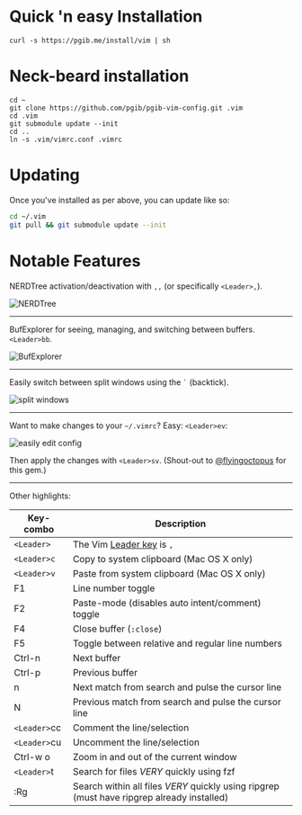 # Quick 'n easy Installation

    curl -s https://pgib.me/install/vim | sh

# Neck-beard installation

    cd ~
    git clone https://github.com/pgib/pgib-vim-config.git .vim
    cd .vim
    git submodule update --init
    cd ..
    ln -s .vim/vimrc.conf .vimrc

# Updating

Once you've installed as per above, you can update like so:

```sh
cd ~/.vim
git pull && git submodule update --init
```

# Notable Features

NERDTree activation/deactivation with `,,` (or specifically `<Leader>,`).

![NERDTree](https://cloud.githubusercontent.com/assets/13967/2688572/860d2f86-c2af-11e3-959b-01897cc683af.png)

--------------------

BufExplorer for seeing, managing, and switching between buffers. `<Leader>bb`.

![BufExplorer](https://cloud.githubusercontent.com/assets/13967/2688577/25dda3f6-c2b0-11e3-9fff-f5a4f7bb367f.png)

--------------------

Easily switch between split windows using the `` ` `` (backtick).

![split windows](https://cloud.githubusercontent.com/assets/13967/2688580/a6de7cf0-c2b0-11e3-9d22-e8021a816941.png)

--------------------

Want to make changes to your `~/.vimrc`? Easy: `<Leader>ev`:

![easily edit config](https://cloud.githubusercontent.com/assets/13967/2688583/ef703a08-c2b0-11e3-9582-4993366b0941.png)

Then apply the changes with `<Leader>sv`. (Shout-out to [@flyingoctopus](https://github.com/flyingoctopus/) for this gem.)

--------------------

Other highlights:

Key-combo    | Description
------------ | -----------
`<Leader>`   | The Vim [Leader key](http://usevim.com/2012/07/20/vim101-leader/) is `,`
`<Leader>c`  | Copy to system clipboard (Mac OS X only)
`<Leader>v`  | Paste from system clipboard (Mac OS X only)
F1           | Line number toggle
F2           | Paste-mode (disables auto intent/comment) toggle
F4           | Close buffer (`:close`)
F5           | Toggle between relative and regular line numbers
Ctrl-n       | Next buffer
Ctrl-p       | Previous buffer
n            | Next match from search and pulse the cursor line
N            | Previous match from search and pulse the cursor line
`<Leader>`cc | Comment the line/selection
`<Leader>`cu | Uncomment the line/selection
Ctrl-w o     | Zoom in and out of the current window
`<Leader>`t  | Search for files *VERY* quickly using fzf
:Rg          | Search within all files *VERY* quickly using ripgrep (must have ripgrep already installed)
